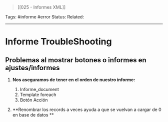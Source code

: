 > [[025 - Informes XML]]

Tags: #informe #error
Status: 
Related: 

___

# Informe TroubleShooting

## Problemas al mostrar botones o informes en ajustes/informes

1. **Nos aseguramos de tener en el orden de nuestro informe:**
	1. Informe_document
	2. Template foreach
	3. Botón Acción

2. **Renombrar los records a veces ayuda a que se vuelvan a cargar de 0 en base de datos **
